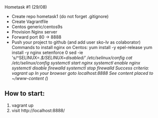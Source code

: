 Hometask #1 (29/08)
- Create repo hometask1 (do not forget .gitignore)
- Create Vagrantfile
- Centos generic/centos9s
- Provision Nginx server
- Forward port 80 → 8888
- Push your project to github (and add user sko-lv as colaborator) Commands to install nginx on Centos:
  yum install -y epel-release
  yum install -y nginx
  setenforce 0
  sed -ie 's/^SELINUX=.*$/SELINUX=disabled/' /etc/selinux/config cat /etc/selinux/config
  systemctl start nginx
  systemctl enable nginx
  systemctl disable firewalld
  systemctl stop firewalld
  Success criteria:
  vagrant up
  In your browser goto localhost:8888
  See content placed to ~/www-content (*)

## How to start:
1. vagrant up 
2. visit http://localhost:8888/